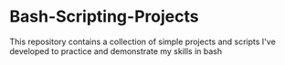 # Bash-Scripting-Projects
This repository contains a collection of simple projects and scripts I've developed to practice and demonstrate my skills in bash
